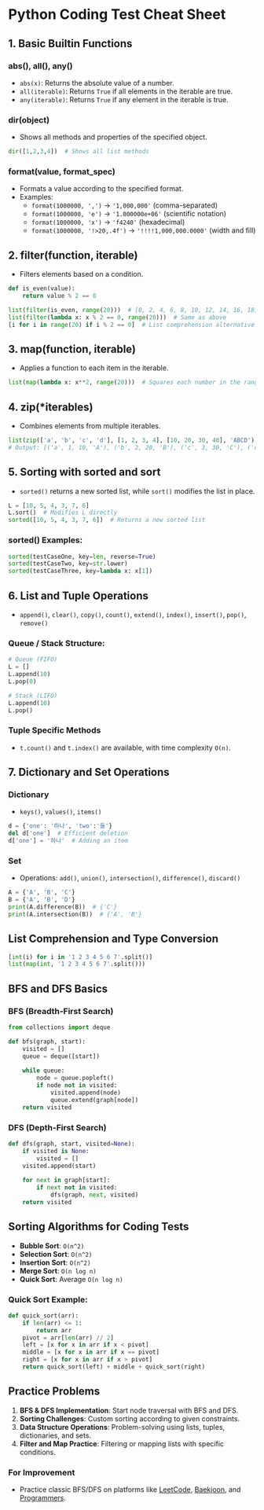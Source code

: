 
# Python Coding Test Cheat Sheet

## 1. Basic Builtin Functions

### abs(), all(), any()
- `abs(x)`: Returns the absolute value of a number.
- `all(iterable)`: Returns `True` if all elements in the iterable are true.
- `any(iterable)`: Returns `True` if any element in the iterable is true.

### dir(object)
- Shows all methods and properties of the specified object.
```python
dir([1,2,3,4])  # Shows all list methods
```

### format(value, format_spec)
- Formats a value according to the specified format.
- Examples:
  - `format(1000000, ',')` → `'1,000,000'` (comma-separated)
  - `format(1000000, 'e')` → `'1.000000e+06'` (scientific notation)
  - `format(1000000, 'x')` → `'f4240'` (hexadecimal)
  - `format(1000000, '!>20,.4f')` → `'!!!!1,000,000.0000'` (width and fill)

## 2. filter(function, iterable)
- Filters elements based on a condition.
```python
def is_even(value):
    return value % 2 == 0

list(filter(is_even, range(20)))  # [0, 2, 4, 6, 8, 10, 12, 14, 16, 18]
list(filter(lambda x: x % 2 == 0, range(20)))  # Same as above
[i for i in range(20) if i % 2 == 0]  # List comprehension alternative
```

## 3. map(function, iterable)
- Applies a function to each item in the iterable.
```python
list(map(lambda x: x**2, range(20)))  # Squares each number in the range
```

## 4. zip(*iterables)
- Combines elements from multiple iterables.
```python
list(zip(['a', 'b', 'c', 'd'], [1, 2, 3, 4], [10, 20, 30, 40], 'ABCD'))
# Output: [('a', 1, 10, 'A'), ('b', 2, 20, 'B'), ('c', 3, 30, 'C'), ('d', 4, 40, 'D')]
```

## 5. Sorting with sorted and sort
- `sorted()` returns a new sorted list, while `sort()` modifies the list in place.
```python
L = [10, 5, 4, 3, 7, 6]
L.sort()  # Modifies L directly
sorted([10, 5, 4, 3, 7, 6])  # Returns a new sorted list
```

### sorted() Examples:
```python
sorted(testCaseOne, key=len, reverse=True)
sorted(testCaseTwo, key=str.lower)
sorted(testCaseThree, key=lambda x: x[1])
```

## 6. List and Tuple Operations
- `append()`, `clear()`, `copy()`, `count()`, `extend()`, `index()`, `insert()`, `pop()`, `remove()`

### Queue / Stack Structure:
```python
# Queue (FIFO)
L = []
L.append(10)
L.pop(0)

# Stack (LIFO)
L.append(10)
L.pop()
```

### Tuple Specific Methods
- `t.count()` and `t.index()` are available, with time complexity `O(n)`.

## 7. Dictionary and Set Operations

### Dictionary
- `keys()`, `values()`, `items()`
```python
d = {'one': '하나', 'two':'둘'}
del d['one']  # Efficient deletion
d['one'] = '하나'  # Adding an item
```

### Set
- Operations: `add()`, `union()`, `intersection()`, `difference()`, `discard()`
```python
A = {'A', 'B', 'C'}
B = {'A', 'B', 'D'}
print(A.difference(B))  # {'C'}
print(A.intersection(B))  # {'A', 'B'}
```

## List Comprehension and Type Conversion
```python
[int(i) for i in '1 2 3 4 5 6 7'.split()]
list(map(int, '1 2 3 4 5 6 7'.split()))
```

## BFS and DFS Basics

### BFS (Breadth-First Search)
```python
from collections import deque

def bfs(graph, start):
    visited = []
    queue = deque([start])
    
    while queue:
        node = queue.popleft()
        if node not in visited:
            visited.append(node)
            queue.extend(graph[node])
    return visited
```

### DFS (Depth-First Search)
```python
def dfs(graph, start, visited=None):
    if visited is None:
        visited = []
    visited.append(start)
    
    for next in graph[start]:
        if next not in visited:
            dfs(graph, next, visited)
    return visited
```

## Sorting Algorithms for Coding Tests
- **Bubble Sort**: `O(n^2)`
- **Selection Sort**: `O(n^2)`
- **Insertion Sort**: `O(n^2)`
- **Merge Sort**: `O(n log n)`
- **Quick Sort**: Average `O(n log n)`

### Quick Sort Example:
```python
def quick_sort(arr):
    if len(arr) <= 1:
        return arr
    pivot = arr[len(arr) // 2]
    left = [x for x in arr if x < pivot]
    middle = [x for x in arr if x == pivot]
    right = [x for x in arr if x > pivot]
    return quick_sort(left) + middle + quick_sort(right)
```

## Practice Problems

1. **BFS & DFS Implementation**: Start node traversal with BFS and DFS.
2. **Sorting Challenges**: Custom sorting according to given constraints.
3. **Data Structure Operations**: Problem-solving using lists, tuples, dictionaries, and sets.
4. **Filter and Map Practice**: Filtering or mapping lists with specific conditions.

### For Improvement
- Practice classic BFS/DFS on platforms like [LeetCode](https://leetcode.com), [Baekjoon](https://www.acmicpc.net), and [Programmers](https://programmers.co.kr).
